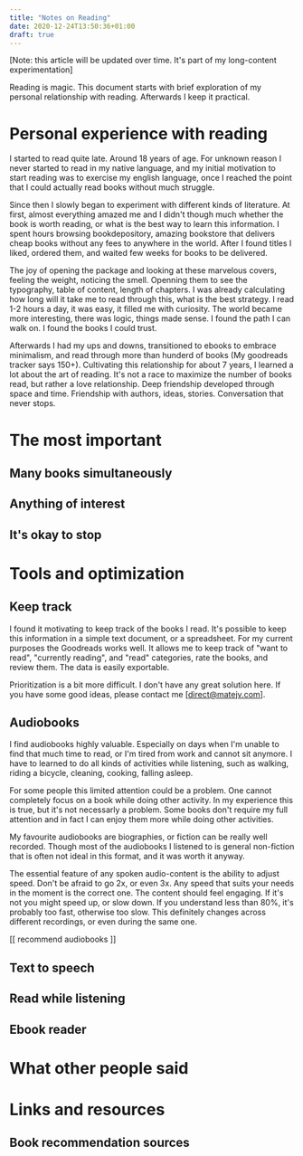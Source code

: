 ```yaml
---
title: "Notes on Reading"
date: 2020-12-24T13:50:36+01:00
draft: true
---
```


[Note: this article will be updated over time. It's part of my long-content experimentation]

Reading is magic. This document starts with brief exploration of my personal relationship with reading. Afterwards I keep it practical. 

# Personal experience with reading
I started to read quite late. Around 18 years of age. For unknown reason I never started to read in my native language, and my initial motivation to start reading was to exercise my english language, once I reached the point that I could actually read books without much struggle. 

Since then I slowly began to experiment with different kinds of literature. At first, almost everything amazed me and I didn't though much whether the book is worth reading, or what is the best way to learn this information. I spent hours browsing bookdepository, amazing bookstore that delivers cheap books without any fees to anywhere in the world. After I found titles I liked, ordered them, and waited few weeks for books to be delivered. 

The joy of opening the package and looking at these marvelous covers, feeling the weight, noticing the smell. Openning them to see the typography, table of content, length of chapters. I was already calculating how long will it take me to read through this, what is the best strategy. I read 1-2 hours a day, it was easy, it filled me with curiosity. The world became more interesting, there was logic, things made sense. I found the path I can walk on. I found the books I could trust.

Afterwards I had my ups and downs, transitioned to ebooks to embrace minimalism, and read through more than hunderd of books (My goodreads tracker says 150+). Cultivating this relationship for about 7 years, I learned a lot about the art of reading. It's not a race to maximize the number of books read, but rather a love relationship. Deep friendship developed through space and time. Friendship with authors, ideas, stories. Conversation that never stops.  


# The most important

## Many books simultaneously

## Anything of interest

## It's okay to stop




# Tools and optimization

## Keep track
I found it motivating to keep track of the books I read. It's possible to keep this information in a simple text document, or a spreadsheet. For my current purposes the Goodreads works well. It allows me to keep track of "want to read", "currently reading", and "read" categories, rate the books, and review them. The data is easily exportable. 

Prioritization is a bit more difficult. I don't have any great solution here. If you have some good ideas, please contact me [direct@matejv.com].

## Audiobooks
I find audiobooks highly valuable. Especially on days when I'm unable to find that much time to read, or I'm tired from work and cannot sit anymore. I have to learned to do all kinds of activities while listening, such as walking, riding a bicycle, cleaning, cooking, falling asleep. 

For some people this limited attention could be a problem. One cannot completely focus on a book while doing other activity. In my experience this is true, but it's not necessarly a problem. Some books don't require my full attention and in fact I can enjoy them more while doing other activities. 

My favourite audiobooks are biographies, or fiction can be really well recorded. Though most of the audiobooks I listened to is general non-fiction that is often not ideal in this format, and it was worth it anyway.

The essential feature of any spoken audio-content is the ability to adjust speed. Don't be afraid to go 2x, or even 3x. Any speed that suits your needs in the moment is the correct one. The content should feel engaging. If it's not you might speed up, or slow down. If you understand less than 80%, it's probably too fast, otherwise too slow. This definitely changes across different recordings, or even during the same one.

[[ recommend audiobooks ]]

## Text to speech

## Read while listening

## Ebook reader



# What other people said



# Links and resources

## Book recommendation sources